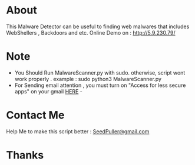 # About
This Malware Detector can be useful to finding web malwares that includes WebShellers , Backdoors and etc. Online Demo on : http://5.9.230.79/
# Note 
- You Should Run MalwareScanner.py with sudo. otherwise, script wont work properly . example : sudo python3 MalwareScanner.py
- For Sending email attention , you must turn on "Access for less secure apps" on your gmail [HERE](https://www.google.com/settings/u/1/security/lesssecureapps) -

# Contact Me 
Help Me to make this script better : SeedPuller@gmail.com
# Thanks
